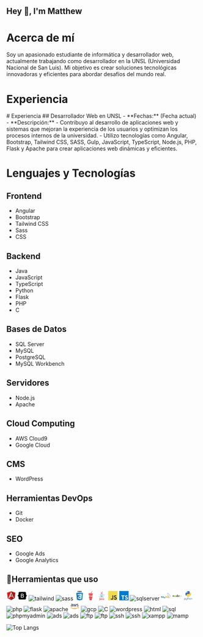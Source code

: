 <h2>Hey 👋, I'm Matthew</h2>
<h1>Acerca de mí</h1>
<p>Soy un apasionado estudiante de informática y desarrollador web, actualmente trabajando como desarrollador en la UNSL (Universidad Nacional de San Luis). Mi objetivo es crear soluciones tecnológicas innovadoras y eficientes para abordar desafíos del mundo real.</p>
<h1>Experiencia</h1>
<!--
<ul>
<li>🧐 Learning about <strong>serverless architectures</strong>, <strong>distributed systems</strong>, and a bit of <strong>ML</strong>.</li>
<li>💬 Ping me about <strong>react, koa, security, and cloud stuff</strong>.</li>
</ul>

<h2>✒️ Recent Posts</h2>
-->
# Experiencia
## Desarrollador Web en UNSL
- **Fechas:** (Fecha actual)
- **Descripción:**
  - Contribuyo al desarrollo de aplicaciones web y sistemas que mejoran la experiencia de los usuarios y optimizan los procesos internos de la universidad.
  - Utilizo tecnologías como Angular, Bootstrap, Tailwind CSS, SASS, Gulp, JavaScript, TypeScript, Node.js, PHP, Flask y Apache para crear aplicaciones web dinámicas y eficientes.


# Lenguajes y Tecnologías


## Frontend
- Angular
- Bootstrap
- Tailwind CSS
- Sass
- CSS

## Backend
- Java
- JavaScript
- TypeScript
- Python
- Flask
- PHP
- C
## Bases de Datos
- SQL Server
- MySQL
- PostgreSQL
- MySQL Workbench

## Servidores
- Node.js
- Apache

## Cloud Computing
- AWS Cloud9
- Google Cloud

## CMS
- WordPress

## Herramientas DevOps
- Git
- Docker

## SEO
- Google Ads
- Google Analytics

<h2>🚀Herramientas que uso</h2>
<p align="left">
<img src="https://raw.githubusercontent.com/devicons/devicon/master/icons/angularjs/angularjs-original.svg" alt="angular-js" width="25" height="25" />
<img src="https://raw.githubusercontent.com/devicons/devicon/master/icons/bootstrap/bootstrap-plain.svg" alt="bootstrap" width="25" height="25" />
<img src="https://upload.wikimedia.org/wikipedia/commons/d/d5/Tailwind_CSS_Logo.svg" alt="tailwind" width="25" height="25" />
<img src="https://upload.wikimedia.org/wikipedia/commons/9/96/Sass_Logo_Color.svg" alt="sass" width="25" height="25" />  
<img src="https://raw.githubusercontent.com/devicons/devicon/master/icons/css3/css3-original-wordmark.svg" alt="css3" width="25" height="25" />
<img src="https://raw.githubusercontent.com/devicons/devicon/master/icons/gulp/gulp-plain.svg" alt="gulp" width="25" height="25" />
<img src="https://raw.githubusercontent.com/devicons/devicon/master/icons/java/java-original-wordmark.svg" alt="java" width="25" height="25" />
<img src="https://raw.githubusercontent.com/devicons/devicon/master/icons/javascript/javascript-original.svg" alt="javascript" width="25" height="25" />
<img src="https://raw.githubusercontent.com/devicons/devicon/master/icons/typescript/typescript-original.svg" alt="typescript" width="25" height="25" />
<img src="https://brandslogos.com/wp-content/uploads/images/large/microsoft-sql-server-logo.png" alt="sqlserver" width="25" height="25" />
<img src="https://raw.githubusercontent.com/devicons/devicon/master/icons/mysql/mysql-original-wordmark.svg" alt="mysql" width="25" height="25" />
<img src="https://raw.githubusercontent.com/devicons/devicon/master/icons/nodejs/nodejs-original-wordmark.svg" alt="nodejs" width="25" height="25" />
<img src="https://raw.githubusercontent.com/devicons/devicon/master/icons/python/python-original-wordmark.svg" alt="python" width="25" height="25" />
<img src="https://upload.wikimedia.org/wikipedia/commons/2/27/PHP-logo.svg" alt="php" width="25" height="25" />
<img src="https://upload.wikimedia.org/wikipedia/commons/3/3c/Flask_logo.svg" alt="flask" width="75" height="25" />
<img src="https://upload.wikimedia.org/wikipedia/commons/thumb/7/7e/Apache_Feather_Logo.svg/339px-Apache_Feather_Logo.svg.png" alt="apache" width="25" height="25" />
<img src="https://raw.githubusercontent.com/github/explore/80688e429a7d4ef2fca1e82350fe8e3517d3494d/topics/aws/aws.png" alt="aws" width="25" height="25" />
<img src="https://www.vectorlogo.zone/logos/google_cloud/google_cloud-icon.svg" alt="gcp" width="25" height="25" />
<img src="https://upload.wikimedia.org/wikipedia/commons/1/19/C_Logo.png" alt="C" width="25" height="25" />
<img src="https://upload.wikimedia.org/wikipedia/commons/9/93/Wordpress_Blue_logo.png" alt="wordpress" width="25" height="25" />
<img src="https://upload.wikimedia.org/wikipedia/commons/6/61/HTML5_logo_and_wordmark.svg" alt="html" width="25" height="25" />
<img src="https://upload.wikimedia.org/wikipedia/commons/8/87/Sql_data_base_with_logo.png" alt="sql" width="45" height="25" />
<img src="https://upload.wikimedia.org/wikipedia/commons/4/4f/PhpMyAdmin_logo.svg" alt="phpmyadmin" width="40" height="25" />
<img src="https://upload.wikimedia.org/wikipedia/commons/c/c7/Google_Ads_logo.svg" alt="ads" width="25" height="25" />
<img src="https://upload.wikimedia.org/wikipedia/commons/8/89/Logo_Google_Analytics.svg" alt="ads" width="40" height="25" />
<img src="https://upload.wikimedia.org/wikipedia/commons/0/01/FileZilla_logo.svg" alt="ftp" width="25" height="25" />
<img src="https://upload.wikimedia.org/wikipedia/commons/d/de/WinSCP_Logo.png" alt="ftp" width="25" height="25" />
<img src="https://upload.wikimedia.org/wikipedia/commons/e/e7/PuTTY_Icon.svg" alt="ssh" width="25" height="25" />
<img src="https://upload.wikimedia.org/wikipedia/commons/2/29/Postgresql_elephant.svg" alt="ssh" width="25" height="25" />
<img src="https://upload.wikimedia.org/wikipedia/commons/0/03/Xampp_logo.svg" alt="xampp" width="75" height="25" />
<img src="https://www.mamp.info/images/icons/mamp-viewer.png" alt="mamp" width="25" height="25" />
</p>

![Top Langs](https://github-readme-stats.vercel.app/api/top-langs/?Mateo521=anuraghazra&hide_progress=true)
